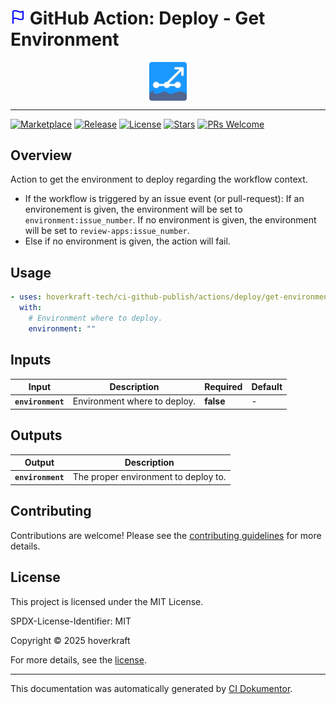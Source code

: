<!-- header:start -->

# ![Icon](data:image/svg+xml;base64,PHN2ZyB4bWxucz0iaHR0cDovL3d3dy53My5vcmcvMjAwMC9zdmciIHdpZHRoPSIyNCIgaGVpZ2h0PSIyNCIgdmlld0JveD0iMCAwIDI0IDI0IiBmaWxsPSJub25lIiBzdHJva2U9ImN1cnJlbnRDb2xvciIgc3Ryb2tlLXdpZHRoPSIyIiBzdHJva2UtbGluZWNhcD0icm91bmQiIHN0cm9rZS1saW5lam9pbj0icm91bmQiIGNsYXNzPSJmZWF0aGVyIGZlYXRoZXItZmxhZyIgY29sb3I9ImJsdWUiPjxwYXRoIGQ9Ik00IDE1czEtMSA0LTEgNSAyIDggMiA0LTEgNC0xVjNzLTEgMS00IDEtNS0yLTgtMi00IDEtNCAxeiI+PC9wYXRoPjxsaW5lIHgxPSI0IiB5MT0iMjIiIHgyPSI0IiB5Mj0iMTUiPjwvbGluZT48L3N2Zz4=) GitHub Action: Deploy - Get Environment

<div align="center">
  <img src="../../../.github/logo.svg" width="60px" align="center" alt="Deploy - Get Environment" />
</div>

---

<!-- header:end -->
<!-- badges:start -->

[![Marketplace](https://img.shields.io/badge/Marketplace-deploy------get--environment-blue?logo=github-actions)](https://github.com/marketplace/actions/deploy---get-environment)
[![Release](https://img.shields.io/github/v/release/hoverkraft-tech/ci-github-publish)](https://github.com/hoverkraft-tech/ci-github-publish/releases)
[![License](https://img.shields.io/github/license/hoverkraft-tech/ci-github-publish)](http://choosealicense.com/licenses/mit/)
[![Stars](https://img.shields.io/github/stars/hoverkraft-tech/ci-github-publish?style=social)](https://img.shields.io/github/stars/hoverkraft-tech/ci-github-publish?style=social)
[![PRs Welcome](https://img.shields.io/badge/PRs-welcome-brightgreen.svg)](https://github.com/hoverkraft-tech/ci-github-publish/blob/main/CONTRIBUTING.md)

<!-- badges:end -->

<!--
// jscpd:ignore-start
-->

<!-- overview:start -->

## Overview

Action to get the environment to deploy regarding the workflow context.

- If the workflow is triggered by an issue event (or pull-request):
  If an environement is given, the environment will be set to `environment:issue_number`.
  If no environment is given, the environment will be set to `review-apps:issue_number`.
- Else if no environment is given, the action will fail.

<!-- overview:end -->

<!-- usage:start -->

## Usage

```yaml
- uses: hoverkraft-tech/ci-github-publish/actions/deploy/get-environment@6d9e5d48da1a80c085e8ed867d680a5e99b28217 # 0.8.0
  with:
    # Environment where to deploy.
    environment: ""
```

<!-- usage:end -->

<!-- inputs:start -->

## Inputs

| **Input**         | **Description**              | **Required** | **Default** |
| ----------------- | ---------------------------- | ------------ | ----------- |
| **`environment`** | Environment where to deploy. | **false**    | -           |

<!-- inputs:end -->

<!-- outputs:start -->

## Outputs

| **Output**        | **Description**                      |
| ----------------- | ------------------------------------ |
| **`environment`** | The proper environment to deploy to. |

<!-- outputs:end -->

<!-- secrets:start -->
<!-- secrets:end -->

<!-- examples:start -->
<!-- examples:end -->

<!-- contributing:start -->

## Contributing

Contributions are welcome! Please see the [contributing guidelines](https://github.com/hoverkraft-tech/ci-github-publish/blob/main/CONTRIBUTING.md) for more details.

<!-- contributing:end -->

<!-- security:start -->
<!-- security:end -->

<!-- license:start -->

## License

This project is licensed under the MIT License.

SPDX-License-Identifier: MIT

Copyright © 2025 hoverkraft

For more details, see the [license](http://choosealicense.com/licenses/mit/).

<!-- license:end -->

<!-- generated:start -->

---

This documentation was automatically generated by [CI Dokumentor](https://github.com/hoverkraft-tech/ci-dokumentor).

<!-- generated:end -->

<!--
// jscpd:ignore-end
-->
